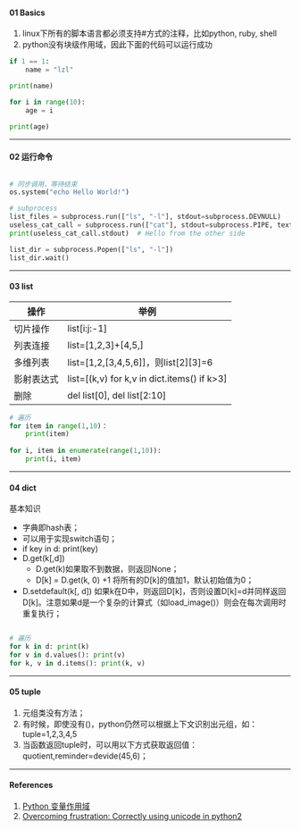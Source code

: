 

#### 01 Basics

1. linux下所有的脚本语言都必须支持#方式的注释，比如python, ruby, shell
2. python没有块级作用域，因此下面的代码可以运行成功

```python
if 1 == 1:
    name = "lzl"

print(name)

for i in range(10):
    age = i
 
print(age)
```



---

#### 02 运行命令



```python

# 同步调用，等待结束
os.system("echo Hello World!")

# subprocess
list_files = subprocess.run(["ls", "-l"], stdout=subprocess.DEVNULL)
useless_cat_call = subprocess.run(["cat"], stdout=subprocess.PIPE, text=True, input="Hello from the other side")
print(useless_cat_call.stdout)  # Hello from the other side

list_dir = subprocess.Popen(["ls", "-l"])
list_dir.wait()
```





---

#### 03 list



操作 | 举例
---|---
切片操作    | list[i:j:-1]
列表连接    | list=[1,2,3]+[4,5,]
多维列表    | list=[1,2,[3,4,5,6]]，则list[2][3]=6
影射表达式  | list=[(k,v) for k,v in dict.items() if k>3]
删除        | del list[0], del list[2:10]



```python
# 遍历
for item in range(1,10)：
    print(item)
    
for i, item in enumerate(range(1,10)):
    print(i, item)
```



---

#### 04 dict


基本知识

- 字典即hash表；
- 可以用于实现switch语句；
- if key in d: print(key)
- D.get(k[,d])
    - D.get(k)如果取不到数据，则返回None；
    - D[k] = D.get(k, 0) +1 将所有的D[k]的值加1，默认初始值为0；
- D.setdefault(k[, d]) 如果k在D中，则返回D[k]，否则设置D[k]=d并同样返回D[k]。注意如果d是一个复杂的计算式（如load_image()）则会在每次调用时重复执行；



```python

# 遍历
for k in d: print(k)
for v in d.values(): print(v)
for k, v in d.items(): print(k, v)
```



 

---

#### 05 tuple


1. 元组类没有方法；
2. 有时候，即使没有()，python仍然可以根据上下文识别出元组，如： tuple=1,2,3,4,5
3. 当函数返回tuple时，可以用以下方式获取返回值：quotient,reminder=devide(45,6)；



----

#### References

1. [Python 变量作用域](https://blog.csdn.net/cc7756789w/article/details/46635383)
2. [Overcoming frustration: Correctly using unicode in python2](https://pythonhosted.org/kitchen/unicode-frustrations.html)
